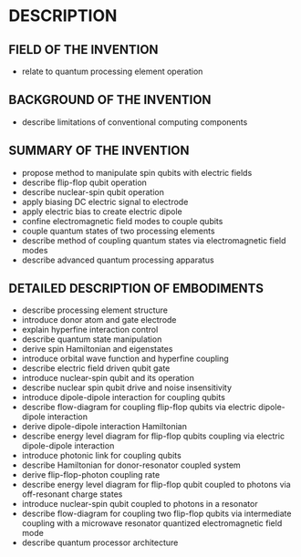 # DESCRIPTION

## FIELD OF THE INVENTION

- relate to quantum processing element operation

## BACKGROUND OF THE INVENTION

- describe limitations of conventional computing components

## SUMMARY OF THE INVENTION

- propose method to manipulate spin qubits with electric fields
- describe flip-flop qubit operation
- describe nuclear-spin qubit operation
- apply biasing DC electric signal to electrode
- apply electric bias to create electric dipole
- confine electromagnetic field modes to couple qubits
- couple quantum states of two processing elements
- describe method of coupling quantum states via electromagnetic field modes
- describe advanced quantum processing apparatus

## DETAILED DESCRIPTION OF EMBODIMENTS

- describe processing element structure
- introduce donor atom and gate electrode
- explain hyperfine interaction control
- describe quantum state manipulation
- derive spin Hamiltonian and eigenstates
- introduce orbital wave function and hyperfine coupling
- describe electric field driven qubit gate
- introduce nuclear-spin qubit and its operation
- describe nuclear spin qubit drive and noise insensitivity
- introduce dipole-dipole interaction for coupling qubits
- describe flow-diagram for coupling flip-flop qubits via electric dipole-dipole interaction
- derive dipole-dipole interaction Hamiltonian
- describe energy level diagram for flip-flop qubits coupling via electric dipole-dipole interaction
- introduce photonic link for coupling qubits
- describe Hamiltonian for donor-resonator coupled system
- derive flip-flop-photon coupling rate
- describe energy level diagram for flip-flop qubit coupled to photons via off-resonant charge states
- introduce nuclear-spin qubit coupled to photons in a resonator
- describe flow-diagram for coupling two flip-flop qubits via intermediate coupling with a microwave resonator quantized electromagnetic field mode
- describe quantum processor architecture


